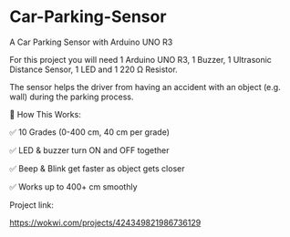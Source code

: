 # Car-Parking-Sensor
A Car Parking Sensor with Arduino UNO R3

For this project you will need 1 Arduino UNO R3, 1 Buzzer, 1 Ultrasonic Distance Sensor, 1 LED and 1 220 Ω Resistor.

The sensor helps the driver from having an accident with an object (e.g. wall) during the parking process.

🎯 How This Works:

✅ 10 Grades (0-400 cm, 40 cm per grade)

✅ LED & buzzer turn ON and OFF together

✅ Beep & Blink get faster as object gets closer

✅ Works up to 400+ cm smoothly

Project link:

https://wokwi.com/projects/424349821986736129
